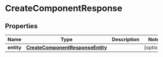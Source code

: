 

# CreateComponentResponse


## Properties

| Name | Type | Description | Notes |
|------------ | ------------- | ------------- | -------------|
|**entity** | [**CreateComponentResponseEntity**](CreateComponentResponseEntity.md) |  |  [optional] |



